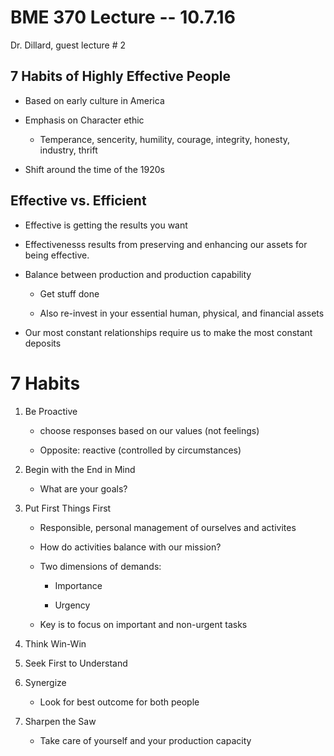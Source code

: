 # BME 370 Lecture -- 10.7.16

Dr. Dillard, guest lecture # 2

## 7 Habits of Highly Effective People

- Based on early culture in America

- Emphasis on Character ethic

    - Temperance, sencerity, humility, courage, integrity, honesty, industry,
      thrift

- Shift around the time of the 1920s

## Effective vs. Efficient

- Effective is getting the results you want

- Effectivenesss results from preserving and enhancing our assets for being
  effective.

- Balance between production and production capability

    - Get stuff done

    - Also re-invest in your essential human, physical, and financial assets

- Our most constant relationships require us to make the most constant deposits

# 7 Habits

1. Be Proactive

    - choose responses based on our values (not feelings)

    - Opposite: reactive (controlled by circumstances)

2. Begin with the End in Mind

    - What are your goals?

3. Put First Things First

    - Responsible, personal management of ourselves and activites

    - How do activities balance with our mission?

    - Two dimensions of demands:

        - Importance

        - Urgency

    - Key is to focus on important and non-urgent tasks

4. Think Win-Win

5. Seek First to Understand

6. Synergize

    - Look for best outcome for both people

7. Sharpen the Saw

    - Take care of yourself and your production capacity
